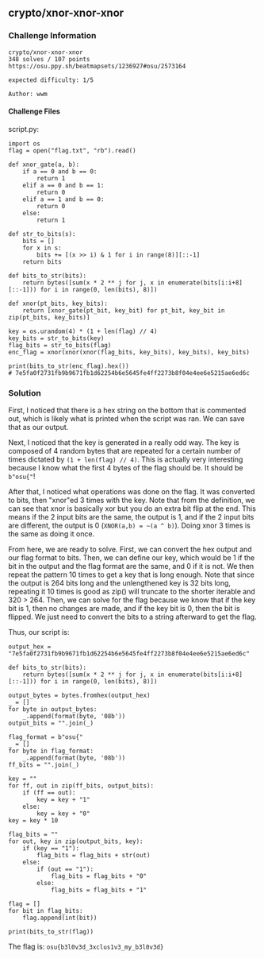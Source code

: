 ## **crypto/xnor-xnor-xnor**

### **Challenge Information**

```
crypto/xnor-xnor-xnor
348 solves / 107 points
https://osu.ppy.sh/beatmapsets/1236927#osu/2573164

expected difficulty: 1/5

Author: wwm
```
#### **Challenge Files**

script.py:
```
import os
flag = open("flag.txt", "rb").read()

def xnor_gate(a, b):
    if a == 0 and b == 0:
        return 1
    elif a == 0 and b == 1:
        return 0
    elif a == 1 and b == 0:
        return 0
    else:
        return 1

def str_to_bits(s):
    bits = []
    for x in s:
        bits += [(x >> i) & 1 for i in range(8)][::-1]
    return bits

def bits_to_str(bits):
    return bytes([sum(x * 2 ** j for j, x in enumerate(bits[i:i+8][::-1])) for i in range(0, len(bits), 8)])

def xnor(pt_bits, key_bits):
    return [xnor_gate(pt_bit, key_bit) for pt_bit, key_bit in zip(pt_bits, key_bits)]

key = os.urandom(4) * (1 + len(flag) // 4)
key_bits = str_to_bits(key)
flag_bits = str_to_bits(flag)
enc_flag = xnor(xnor(xnor(flag_bits, key_bits), key_bits), key_bits)

print(bits_to_str(enc_flag).hex())
# 7e5fa0f2731fb9b9671fb1d62254b6e5645fe4ff2273b8f04e4ee6e5215ae6ed6c
```

### **Solution**

First, I noticed that there is a hex string on the bottom that is commented out, which is likely what is printed when the script was ran. We can save that as our output.

Next, I noticed that the key is generated in a really odd way. The key is composed of 4 random bytes that are repeated for a certain number of times dictated by `(1 + len(flag) // 4)`. This is actually very interesting because I know what the first 4 bytes of the flag should be. It should be `b"osu{"`!

After that, I noticed what operations was done on the flag. It was converted to bits, then "xnor"ed 3 times with the key. Note that from the definition, we can see that xnor is basically xor but you do an extra bit flip at the end. This means if the 2 input bits are the same, the output is 1, and if the 2 input bits are different, the output is 0 (`XNOR(a,b) = ~(a ^ b)`). Doing xnor 3 times is the same as doing it once.

From here, we are ready to solve. First, we can convert the hex output and our flag format to bits. Then, we can define our key, which would be 1 if the bit in the output and the flag format are the same, and 0 if it is not. We then repeat the pattern 10 times to get a key that is long enough. Note that since the output is 264 bits long and the unlengthened key is 32 bits long, repeating it 10 times is good as zip() will truncate to the shorter iterable and 320 > 264. Then, we can solve for the flag because we know that if the key bit is 1, then no changes are made, and if the key bit is 0, then the bit is flipped. We just need to convert the bits to a string afterward to get the flag.

Thus, our script is:
```
output_hex = "7e5fa0f2731fb9b9671fb1d62254b6e5645fe4ff2273b8f04e4ee6e5215ae6ed6c"

def bits_to_str(bits):
    return bytes([sum(x * 2 ** j for j, x in enumerate(bits[i:i+8][::-1])) for i in range(0, len(bits), 8)])

output_bytes = bytes.fromhex(output_hex)
_ = []
for byte in output_bytes:
    _.append(format(byte, '08b'))
output_bits = "".join(_)

flag_format = b"osu{"
_ = []
for byte in flag_format:
    _.append(format(byte, '08b'))
ff_bits = "".join(_)

key = ""
for ff, out in zip(ff_bits, output_bits):
    if (ff == out):
        key = key + "1"
    else:
        key = key + "0"
key = key * 10

flag_bits = ""
for out, key in zip(output_bits, key):
    if (key == "1"):
        flag_bits = flag_bits + str(out)
    else:
        if (out == "1"):
            flag_bits = flag_bits + "0"
        else:
            flag_bits = flag_bits + "1"

flag = []
for bit in flag_bits:
    flag.append(int(bit))

print(bits_to_str(flag))
```

The flag is: `osu{b3l0v3d_3xclus1v3_my_b3l0v3d}`